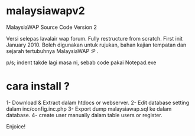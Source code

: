 # malaysiawapv2
MalaysiaWAP Source Code Version 2

Versi selepas lavalair wap forum. Fully restructure from scratch. First init January 2010. Boleh digunakan untuk rujukan, bahan kajian tempatan dan sejarah tertubuhnya MalaysiaWAP :P .

p/s; indent takde lagi masa ni, sebab code pakai Notepad.exe

# cara install ?

1- Download & Extract dalam htdocs or webserver. 
2- Edit database setting dalam inc/config.inc.php
3- Export dump malaysiawap.sql ke dalam database.
4- create user manually dalam table users or register.

Enjoice!
